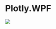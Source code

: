 # Plotly.WPF

<a href="https://www.nuget.org/packages/Plotly.WPF/1.0.0" rel="nofollow">
<img src="https://img.shields.io/nuget/v/Plotly.WPF.svg?style=flat-square" style="max-width:100%;">
</a>
